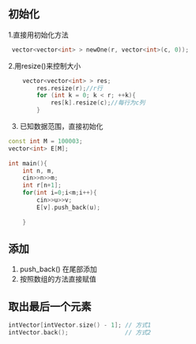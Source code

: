 ## 初始化
1.直接用初始化方法
```c++
 vector<vector<int> > newOne(r, vector<int>(c, 0));
```
2.用resize()来控制大小
```c++
    vector<vector<int> > res;
        res.resize(r);//r行
        for (int k = 0; k < r; ++k){
            res[k].resize(c);//每行为c列
        }
```
3. 已知数据范围，直接初始化
```c++
const int M = 100003;
vector<int> E[M];
 
int main(){
    int n, m, 
    cin>>n>>m;
    int r[n+1];
    for(int i=0;i<m;i++){
        cin>>u>>v;
        E[v].push_back(u);
        
    }
```
## 添加
1. push_back()
在尾部添加
2. 按照数组的方法直接赋值
## 取出最后一个元素
```c++
intVector[intVector.size() - 1]; // 方式1
intVector.back();                // 方式2
```
